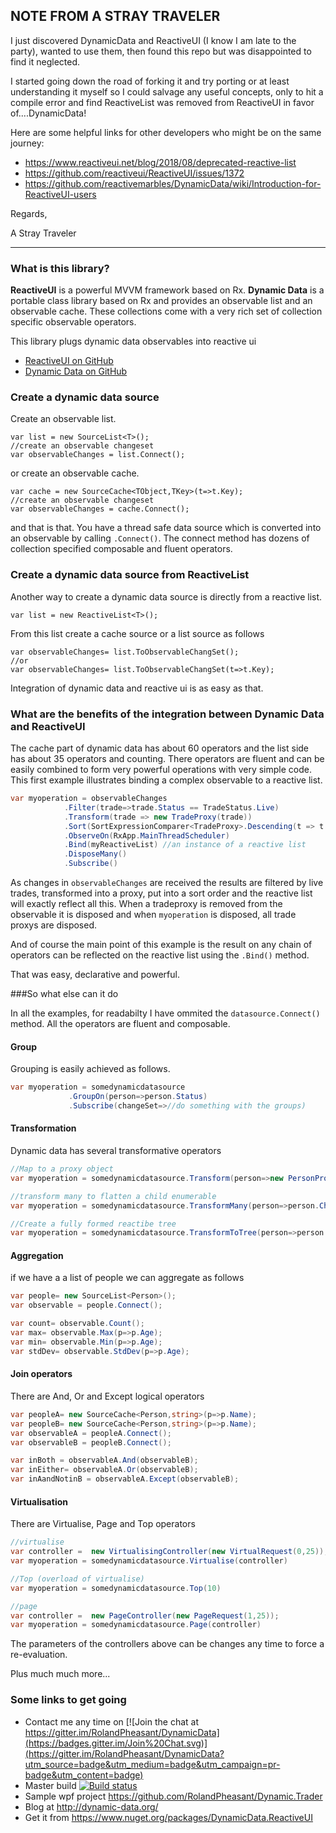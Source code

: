 ## NOTE FROM A STRAY TRAVELER

I just discovered DynamicData and ReactiveUI (I know I am late to the party), wanted to use them, then found this repo but was disappointed to find it neglected.

I started going down the road of forking it and try porting or at least understanding it myself so I could salvage any useful concepts, only to hit a compile error and find ReactiveList was removed from ReactiveUI in favor of....DynamicData!

Here are some helpful links for other developers who might be on the same journey:
 - https://www.reactiveui.net/blog/2018/08/deprecated-reactive-list
 - https://github.com/reactiveui/ReactiveUI/issues/1372
 - https://github.com/reactivemarbles/DynamicData/wiki/Introduction-for-ReactiveUI-users

Regards,

A Stray Traveler

---

### What is this library?

**ReactiveUI** is a powerful MVVM framework based on Rx. 
**Dynamic Data** is a portable class library based on Rx and provides an observable list and an observable cache. These collections come with a very rich set of collection specific observable operators.

This library plugs dynamic data observables into reactive ui

- [ReactiveUI on GitHub](https://github.com/reactiveui/ReactiveUI)
- [Dynamic Data on GitHub](https://github.com/RolandPheasant/DynamicData) 

###  Create a dynamic data source

Create an observable list.
```
var list = new SourceList<T>();
//create an observable changeset
var observableChanges = list.Connect();
```
or create an observable cache.
```
var cache = new SourceCache<TObject,TKey>(t=>t.Key);
//create an observable changeset
var observableChanges = cache.Connect();
```
and that is that. You have a thread safe data source which is converted into an observable by calling ```.Connect()```. The connect method has dozens of collection specified composable and fluent operators.

###  Create a dynamic data source from  ReactiveList
Another way to create a dynamic data source is directly from a reactive list.
```
var list = new ReactiveList<T>();
```
From this list create a cache source or a list source as follows
```
var observableChanges= list.ToObservableChangSet();
//or
var observableChanges= list.ToObservableChangSet(t=>t.Key);
```
Integration of dynamic data and reactive ui is as easy as that. 

### What are the benefits of the integration between Dynamic Data and ReactiveUI

The cache part of dynamic data has about 60 operators and the list side has about 35 operators and counting. There operators are fluent and can be easily combined to form very powerful operations with very simple code. This first example illustrates binding a complex observable to a reactive list.

```csharp
var myoperation = observableChanges
			.Filter(trade=>trade.Status == TradeStatus.Live) 
			.Transform(trade => new TradeProxy(trade))
			.Sort(SortExpressionComparer<TradeProxy>.Descending(t => t.Timestamp))
			.ObserveOn(RxApp.MainThreadScheduler)
			.Bind(myReactiveList) //an instance of a reactive list
			.DisposeMany()
			.Subscribe()
```
As changes in ```observableChanges``` are received the results are filtered by live trades, transformed into a proxy, put into a sort order and the reactive list will exactly reflect all this. When a tradeproxy is removed from the observable it is disposed and when  ```myoperation``` is disposed, all trade proxys are disposed.

And of course the main point of this example is the result on any chain of operators can be reflected on the reactive list using the ```.Bind()``` method.

That was easy, declarative and powerful.

###So what else can it do

In all the examples, for readabilty I have ommited the ```datasource.Connect()``` method. All the operators are fluent and composable.

#### Group
Grouping is easily achieved as follows.
```csharp
var myoperation = somedynamicdatasource
	         .GroupOn(person=>person.Status) 
			 .Subscribe(changeSet=>//do something with the groups)
```
#### Transformation
Dynamic data has several transformative operators
```csharp
//Map to a proxy object
var myoperation = somedynamicdatasource.Transform(person=>new PersonProxy(person)) 

//transform many to flatten a child enumerable
var myoperation = somedynamicdatasource.TransformMany(person=>person.Children) 

//Create a fully formed reactibe tree
var myoperation = somedynamicdatasource.TransformToTree(person=>person.BossId) 
```

#### Aggregation

if we have a a list of people we can aggregate as follows
```csharp
var people= new SourceList<Person>();
var observable = people.Connect();

var count= observable.Count();
var max= observable.Max(p=>p.Age);
var min= observable.Min(p=>p.Age);
var stdDev= observable.StdDev(p=>p.Age);
```

#### Join operators

There are And, Or and Except logical operators
```csharp
var peopleA= new SourceCache<Person,string>(p=>p.Name);
var peopleB= new SourceCache<Person,string>(p=>p.Name);
var observableA = peopleA.Connect();
var observableB = peopleB.Connect();

var inBoth = observableA.And(observableB);
var inEither= observableA.Or(observableB);
var inAandNotinB = observableA.Except(observableB);
```

#### Virtualisation

There are Virtualise, Page and Top operators

```csharp
//virtualise
var controller =  new VirtualisingController(new VirtualRequest(0,25));
var myoperation = somedynamicdatasource.Virtualise(controller)

//Top (overload of virtualise)
var myoperation = somedynamicdatasource.Top(10)

//page
var controller =  new PageController(new PageRequest(1,25));
var myoperation = somedynamicdatasource.Page(controller)
```
The parameters of the controllers above can be changes any time to force a re-evaluation.

Plus much much more...

### Some links to get going

- Contact me any time on [![Join the chat at https://gitter.im/RolandPheasant/DynamicData](https://badges.gitter.im/Join%20Chat.svg)](https://gitter.im/RolandPheasant/DynamicData?utm_source=badge&utm_medium=badge&utm_campaign=pr-badge&utm_content=badge)
- Master build [![Build status](https://ci.appveyor.com/api/projects/status/22ywek7rlteq28go/branch/develop?svg=true)](https://ci.appveyor.com/project/RolandPheasant/dynamicdata-reactiveui/branch/develop)
- Sample wpf project https://github.com/RolandPheasant/Dynamic.Trader
- Blog at  http://dynamic-data.org/
- Get it from https://www.nuget.org/packages/DynamicData.ReactiveUI
